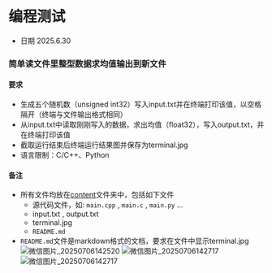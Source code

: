 # 编程测试
- 日期 2025.6.30
### 简单读文件里整型数据求均值输出到新文件
#### 要求
- 生成五个随机数（unsigned int32）写入input.txt并在终端打印该值，以空格隔开（终端与文件输出格式相同）
- 从input.txt中读取刚刚写入的数据，求出均值（float32），写入output.txt，并在终端打印该值
- 截取运行结束后终端运行结果图并保存为terminal.jpg
- 语言限制：C/C++、Python
#### 备注
- 所有文件均放在[content](/work_1/content/)文件夹中，包括如下文件
    - 源代码文件，如: `main.cpp` , `main.c` , `main.py` ...
    - input.txt , output.txt
    - terminal.jpg
    - `README.md`
- `README.md`文件是markdown格式的文档，要求在文件中显示terminal.jpg![微信图片_20250706142520](https://github.com/user-attachments/assets/101ea414-bb5b-4dd8-92b3-b930bdcbd3da)
![微信图片_20250706142717](https://github.com/user-attachments/assets/25c8a740-be3c-43ff-936d-2d4ef40cf70a)
![微信图片_20250706142717](https://github.com/user-attachments/assets/705d5c3b-b3c5-4ae1-ab51-78959b459bdb)
